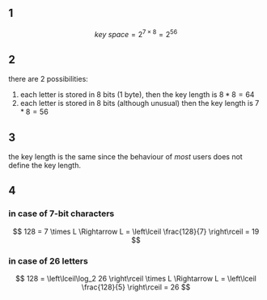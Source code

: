 ## 1
$$
key\ space = 2^{7 \times 8} = 2^{56}
$$

## 2 

there are 2 possibilities:
1. each letter is stored in 8 bits (1 byte), then the key length is $8*8=64$
2. each letter is stored in 8 bits (although unusual) then the key length is $7*8=56$

## 3
the key length is the same since the behaviour of *most* users does not define the key length.

## 4

### in case of 7-bit characters
$$
128 = 7 \times L \Rightarrow L = \left\lceil \frac{128}{7} \right\rceil = 19
$$

### in case of 26 letters
$$
128 = \left\lceil\log_2 26  \right\rceil \times L \Rightarrow L = \left\lceil \frac{128}{5} \right\rceil = 26
$$